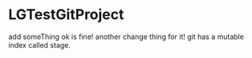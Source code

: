 # LGTestGitProject
add someThing ok is fine!
another change thing for it!
git has a mutable index called stage.

